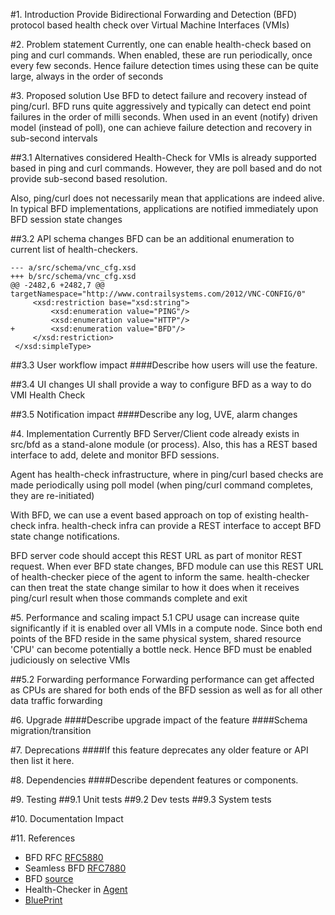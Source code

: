 #1. Introduction
Provide Bidirectional Forwarding and Detection (BFD) protocol based health check
over Virtual Machine Interfaces (VMIs)

#2. Problem statement
Currently, one can enable health-check based on ping and curl commands. When
enabled, these are run periodically, once every few seconds. Hence failure
detection times using these can be quite large, always in the order of seconds

#3. Proposed solution
Use BFD to detect failure and recovery instead of ping/curl. BFD runs quite
aggressively and typically can detect end point failures in the order of milli
seconds. When used in an event (notify) driven model (instead of poll), one
can achieve failure detection and recovery in sub-second intervals

##3.1 Alternatives considered
Health-Check for VMIs is already supported based in ping and curl commands.
However, they are poll based and do not provide sub-second based resolution.

Also, ping/curl does not necessarily mean that applications are indeed alive.
In typical BFD implementations, applications are notified immediately upon
BFD session state changes

##3.2 API schema changes
BFD can be an additional enumeration to current list of health-checkers.

```
--- a/src/schema/vnc_cfg.xsd
+++ b/src/schema/vnc_cfg.xsd
@@ -2482,6 +2482,7 @@ targetNamespace="http://www.contrailsystems.com/2012/VNC-CONFIG/0"
     <xsd:restriction base="xsd:string">
         <xsd:enumeration value="PING"/>
         <xsd:enumeration value="HTTP"/>
+        <xsd:enumeration value="BFD"/>
     </xsd:restriction>
 </xsd:simpleType>

```

##3.3 User workflow impact
####Describe how users will use the feature.

##3.4 UI changes
UI shall provide a way to configure BFD as a way to do VMI Health Check

##3.5 Notification impact
####Describe any log, UVE, alarm changes

#4. Implementation
Currently BFD Server/Client code already exists in src/bfd as a stand-alone
module (or process). Also, this has a REST based interface to add, delete and
monitor BFD sessions.

Agent has health-check infrastructure, where in ping/curl based checks are made
periodically using poll model (when ping/curl command completes, they are
re-initiated)

With BFD, we can use a event based approach on top of existing health-check
infra. health-check infra can provide a REST interface to accept BFD state
change notifications.

BFD server code should accept this REST URL as part of monitor REST request.
When ever BFD state changes, BFD module can use this REST URL of health-checker
piece of the agent to inform the same. health-checker can then treat the state
change similar to how it does when it receives ping/curl result when those
commands complete and exit

#5. Performance and scaling impact
5.1 CPU usage can increase quite significantly if it is enabled over all VMIs
in a compute node. Since both end points of the BFD reside in the same physical
system, shared resource 'CPU' can become potentially a bottle neck. Hence BFD
must be enabled judiciously on selective VMIs

##5.2 Forwarding performance
Forwarding performance can get affected as CPUs are shared for both ends of the
BFD session as well as for all other data traffic forwarding

#6. Upgrade
####Describe upgrade impact of the feature
####Schema migration/transition

#7. Deprecations
####If this feature deprecates any older feature or API then list it here.

#8. Dependencies
####Describe dependent features or components.

#9. Testing
##9.1 Unit tests
##9.2 Dev tests
##9.3 System tests

#10. Documentation Impact

#11. References
* BFD RFC [RFC5880](https://tools.ietf.org/html/rfc5880)
* Seamless BFD [RFC7880](https://tools.ietf.org/html/rfc7880)
* BFD [source](https://github.com/Juniper/contrail-controller/tree/master/src/bfd)
* Health-Checker in [Agent](https://github.com/Juniper/contrail-controller/blob/master/src/vnsw/agent/oper/health_check.cc)
* [BluePrint](https://blueprints.launchpad.net/juniperopenstack/+spec/bfd-over-vmis)
